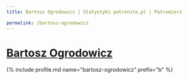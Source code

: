 ```yaml
---
title: Bartosz Ogrodowicz | Statystyki patronite.pl | Patromierz

permalink: /bartosz-ogrodowicz
---
```


# [Bartosz Ogrodowicz](https://patronite.pl/bartosz-ogrodowicz)

{% include profile.md name="bartosz-ogrodowicz" prefix="b" %}
